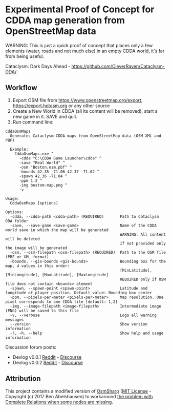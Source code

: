 # Experimental Proof of Concept for CDDA map generation from OpenStreetMap data

WARNING: This is just a quick proof of concept that places only a few elements (water, roads and not much else) in an empty CDDA world, it's far from being useful.

Cataclysm: Dark Days Ahead - <https://github.com/CleverRaven/Cataclysm-DDA/>

## Workflow

1. Export OSM file from <https://www.openstreetmap.org/export>, <https://export.hotosm.org> or any other source
2. Create a New World in CDDA (all its content will be removed), start a new game in it. SAVE and quit.
3. Run command line:

```text
CddaOsmMaps
  Generates Cataclysm CDDA maps from OpenStreetMap data (OSM XML and PBF)

  Example:
    CddaOsmMaps.exe ^
      -cdda "C:\CDDA Game Launcher\cdda" ^
      -save "Real World" ^
      -osm "Boston.osm.pbf" ^
      -bounds 42.35 -71.06 42.37 -71.02 ^
      -spawn 42.36 -71.04 ^
      -ppm 1.2 ^
      -img bostom-map.png ^
      -v

Usage:
  CddaOsmMaps [options]

Options:
  -cdda, --cdda-path <cdda-path> (REQUIRED)       Path to Cataclysm DDA folder
  -save, --save-game <save-game>                  Name of the CDDA world save in which the map will be generated
                                                  WARNING: All content will be deleted
                                                  If not provided only the image will be generated
  -osm, --osm-filepath <osm-filepath> (REQUIRED)  Path to the OSM file (PBF or XML format)
  -bounds, --gis-bounds <gis-bounds>              Bounding box for the map, 4 values in this order:
                                                  [MinLatitude], [MinLongitude], [MaxLatitude], [MaxLongitude]
                                                  REQUIRED only if OSM file does not contain <bounds> element
  -spawn, --spawn-point <spawn-point>             Latitude and longitude of player position. Default value: Bounding box center
  -ppm, --pixels-per-meter <pixels-per-meter>     Map resolution. One pixel corresponds to one CDDA tile [default: 1,2]
  -img, --image-filepath <image-filepath>         Intermediate image (PNG) will be saved to this file
  -v, --verbose                                   Logs all warning messages
  --version                                       Show version information
  -?, -h, --help                                  Show help and usage information
```

Discussion forum posts:

- Devlog v0.0.1 [Reddit](https://www.reddit.com/r/cataclysmdda/comments/mvij7b) - [Discourse](https://discourse.cataclysmdda.org/t/26238)
- Devlog v0.0.2 [Reddit](https://www.reddit.com/r/cataclysmdda/comments/n32lj3) - [Discourse](https://discourse.cataclysmdda.org/t/26286)

## Attribution

This project contains a modified version of [OsmSharp](https://github.com/OsmSharp/core) ([MIT License](https://github.com/OsmSharp/core/blob/develop/LICENSE.md) - Copyright (c) 2017 Ben Abelshausen) to workaround [the problem with Complete Relations when some nodes are missing](https://github.com/OsmSharp/core/issues/63).
